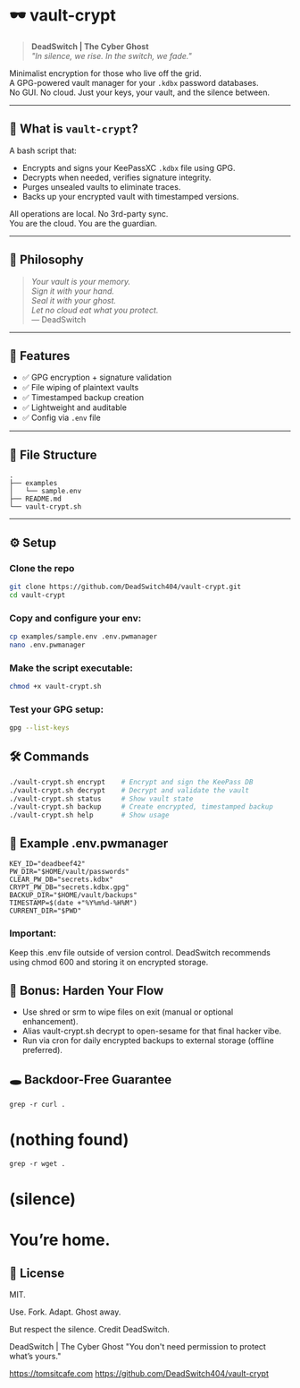 # 🕶️ vault-crypt

> **DeadSwitch | The Cyber Ghost**  
> _"In silence, we rise. In the switch, we fade."_

Minimalist encryption for those who live off the grid.  
A GPG-powered vault manager for your `.kdbx` password databases.  
No GUI. No cloud. Just your keys, your vault, and the silence between.

---

## 🧭 What is `vault-crypt`?

A bash script that:
- Encrypts and signs your KeePassXC `.kdbx` file using GPG.
- Decrypts when needed, verifies signature integrity.
- Purges unsealed vaults to eliminate traces.
- Backs up your encrypted vault with timestamped versions.

All operations are local. No 3rd-party sync.  
You are the cloud. You are the guardian.

---

## 🔐 Philosophy

> *Your vault is your memory.  
> Sign it with your hand.  
> Seal it with your ghost.  
> Let no cloud eat what you protect.*  
> — DeadSwitch

---

## 🚀 Features

- ✅ GPG encryption + signature validation
- ✅ File wiping of plaintext vaults
- ✅ Timestamped backup creation
- ✅ Lightweight and auditable
- ✅ Config via `.env` file

---

## 📂 File Structure

```text
.
├── examples
│   └── sample.env
├── README.md
└── vault-crypt.sh
```

---

## ⚙️ Setup

### Clone the repo

```bash
git clone https://github.com/DeadSwitch404/vault-crypt.git
cd vault-crypt
```

### Copy and configure your env:

```bash
cp examples/sample.env .env.pwmanager
nano .env.pwmanager
```

### Make the script executable:

```bash
chmod +x vault-crypt.sh
```
### Test your GPG setup:

```bash
gpg --list-keys
```

## 🛠️ Commands

```bash
./vault-crypt.sh encrypt    # Encrypt and sign the KeePass DB
./vault-crypt.sh decrypt    # Decrypt and validate the vault
./vault-crypt.sh status     # Show vault state
./vault-crypt.sh backup     # Create encrypted, timestamped backup
./vault-crypt.sh help       # Show usage
```

## 🧪 Example .env.pwmanager

```text
KEY_ID="deadbeef42"
PW_DIR="$HOME/vault/passwords"
CLEAR_PW_DB="secrets.kdbx"
CRYPT_PW_DB="secrets.kdbx.gpg"
BACKUP_DIR="$HOME/vault/backups"
TIMESTAMP=$(date +"%Y%m%d-%H%M")
CURRENT_DIR="$PWD"
```

### Important:

Keep this .env file outside of version control.
DeadSwitch recommends using chmod 600 and storing it on encrypted storage.

## 🧹 Bonus: Harden Your Flow

- Use shred or srm to wipe files on exit (manual or optional enhancement).
- Alias vault-crypt.sh decrypt to open-sesame for that final hacker vibe.
- Run via cron for daily encrypted backups to external storage (offline preferred).

## 🕳️ Backdoor-Free Guarantee

`grep -r curl .`
# (nothing found)

`grep -r wget .`
# (silence)

# You’re home.

## 🪪 License

MIT.

Use. Fork. Adapt. Ghost away.

But respect the silence. Credit DeadSwitch.



DeadSwitch | The Cyber Ghost
"You don't need permission to protect what’s yours."


https://tomsitcafe.com
https://github.com/DeadSwitch404/vault-crypt
